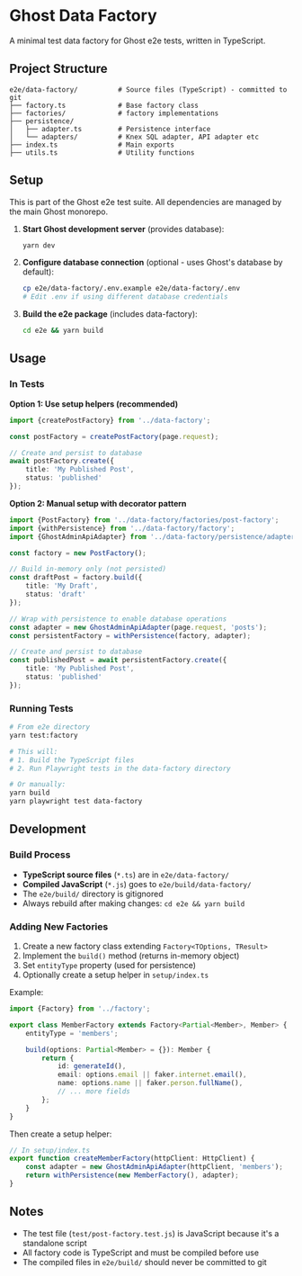 # Ghost Data Factory

A minimal test data factory for Ghost e2e tests, written in TypeScript.

## Project Structure

```
e2e/data-factory/          # Source files (TypeScript) - committed to git
├── factory.ts             # Base factory class
├── factories/             # factory implementations 
├── persistence/
│   ├── adapter.ts         # Persistence interface
│   └── adapters/          # Knex SQL adapter, API adapter etc
├── index.ts               # Main exports
├── utils.ts               # Utility functions
```

## Setup

This is part of the Ghost e2e test suite. All dependencies are managed by the main Ghost monorepo.

1. **Start Ghost development server** (provides database):
   ```bash
   yarn dev
   ```

2. **Configure database connection** (optional - uses Ghost's database by default):
   ```bash
   cp e2e/data-factory/.env.example e2e/data-factory/.env
   # Edit .env if using different database credentials
   ```

3. **Build the e2e package** (includes data-factory):
   ```bash
   cd e2e && yarn build
   ```

## Usage

### In Tests

**Option 1: Use setup helpers (recommended)**
```typescript
import {createPostFactory} from '../data-factory';

const postFactory = createPostFactory(page.request);

// Create and persist to database
await postFactory.create({
    title: 'My Published Post',
    status: 'published'
});
```

**Option 2: Manual setup with decorator pattern**
```typescript
import {PostFactory} from '../data-factory/factories/post-factory';
import {withPersistence} from '../data-factory/factory';
import {GhostAdminApiAdapter} from '../data-factory/persistence/adapters/ghost-api';

const factory = new PostFactory();

// Build in-memory only (not persisted)
const draftPost = factory.build({
    title: 'My Draft',
    status: 'draft'
});

// Wrap with persistence to enable database operations
const adapter = new GhostAdminApiAdapter(page.request, 'posts');
const persistentFactory = withPersistence(factory, adapter);

// Create and persist to database
const publishedPost = await persistentFactory.create({
    title: 'My Published Post',
    status: 'published'
});
```

### Running Tests

```bash
# From e2e directory
yarn test:factory

# This will:
# 1. Build the TypeScript files
# 2. Run Playwright tests in the data-factory directory

# Or manually:
yarn build
yarn playwright test data-factory
```

## Development

### Build Process

- **TypeScript source files** (`*.ts`) are in `e2e/data-factory/`
- **Compiled JavaScript** (`*.js`) goes to `e2e/build/data-factory/`
- The `e2e/build/` directory is gitignored
- Always rebuild after making changes: `cd e2e && yarn build`

### Adding New Factories

1. Create a new factory class extending `Factory<TOptions, TResult>`
2. Implement the `build()` method (returns in-memory object)
3. Set `entityType` property (used for persistence)
4. Optionally create a setup helper in `setup/index.ts`

Example:
```typescript
import {Factory} from '../factory';

export class MemberFactory extends Factory<Partial<Member>, Member> {
    entityType = 'members';

    build(options: Partial<Member> = {}): Member {
        return {
            id: generateId(),
            email: options.email || faker.internet.email(),
            name: options.name || faker.person.fullName(),
            // ... more fields
        };
    }
}
```

Then create a setup helper:
```typescript
// In setup/index.ts
export function createMemberFactory(httpClient: HttpClient) {
    const adapter = new GhostAdminApiAdapter(httpClient, 'members');
    return withPersistence(new MemberFactory(), adapter);
}
```

## Notes

- The test file (`test/post-factory.test.js`) is JavaScript because it's a standalone script
- All factory code is TypeScript and must be compiled before use
- The compiled files in `e2e/build/` should never be committed to git
